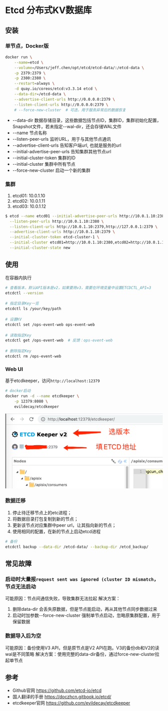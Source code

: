 # Etcd 分布式KV数据库

## 安装

### 单节点，Docker版

```bash
docker run \
	--name=etcd \
	--volume=/Users/jeff.chen/opt/etcd/etcd-data/:/etcd-data \
	-p 2379:2379 \
	-p 2380:2380 \
	--restart=always \
	-d quay.io/coreos/etcd:v3.3.14 etcd \
	--data-dir=/etcd-data \
	--advertise-client-urls http://0.0.0.0:2379 \
	--listen-client-urls http://0.0.0.0:2379 \
	# --force-new-cluster  # 可选，用于服务异常后的数据恢复
```

* --data-dir 数据存储目录，这些数据包括节点ID，集群ID，集群初始化配置，Snapshot文件，若未指定--wal-dir，还会存储WAL文件
* --name 节点名称
* --listen-peer-urls 监听URL，用于与其他节点通讯
* --advertise-client-urls 告知客户端url, 也就是服务的url
* --initial-advertise-peer-urls 告知集群其他节点url
* --initial-cluster-token 集群的ID
* --initial-cluster 集群中所有节点
* --force-new-cluster 启动一个新的集群

### 集群

1. etcd01: 10.0.1.10
2. etcd02: 10.0.1.11
3. etcd03: 10.0.1.12

```bash
$ etcd --name etcd01 --initial-advertise-peer-urls http://10.0.1.10:2380 \
  --listen-peer-urls http://10.0.1.10:2380 \
  --listen-client-urls http://10.0.1.10:2379,http://127.0.0.1:2379 \
  --advertise-client-urls http://10.0.1.10:2379 \
  --initial-cluster-token etcd-cluster-1 \
  --initial-cluster etcd01=http://10.0.1.10:2380,etcd02=http://10.0.1.11:2380,etcd03=http://10.0.1.12:2380 \
  --initial-cluster-state new
```

## 使用

在容器内执行

```bash
# 查看版本，默认API版本是v2，如果要用v3，需要在环境变量中设置ETCDCTL_API=3
etcdctl --version

# 指定目录Key一览
etcdctl ls /your/key/path

# 设置KV
etcdctl set /ops-event-web ops-event-web

# 读取指定Key
etcdctl get /ops-event-web  # 反馈：ops-event-web

# 删除指定Key
etcdctl rm /ops-event-web
```

### Web UI

基于etcdkeeper，访问`http://localhost:12379`

```bash
# docker启动
docker run -d --name etcdkeeper \
	-p 12379:8080 \
	evildecay/etcdkeeper
```

![ui效果](etcd_ui.png)

### 数据迁移

1. 停止待迁移节点上的etc进程；
2. 将数据目录打包复制到新的节点；
3. 更新该节点对应集群中peer url，让其指向新的节点；
4. 使用相同的配置，在新的节点上启动etcd进程

```bash
# 备份
etcdctl backup --data-dir /etcd-data/ --backup-dir /etcd_backup/
```

## 常见故障

### 启动时大量报`request sent was ignored (cluster ID mismatch`，节点无法启动

可能原因：节点间通信失败，导致集群无法拉起
解决方案：

1. 删除data-dir 会丢失原数据，但是节点能启动，再从其他节点同步数据过来
2. 启动时加参数--force-new-cluster 强制单节点启动，忽略原集群配置，用于保留数据

### 数据导入后为空

可能原因：备份使用V3 API，但是原节点是V2 API在跑。V3的备份db和V2的读wal是不同策略
解决方案：使用完整的data-dir备份，通过force-new-cluster拉起单节点

## 参考

* Github官网 <https://github.com/etcd-io/etcd>
* 国人翻译的手册 <https://doczhcn.gitbook.io/etcd/>
* etcdkeeper官网 <https://github.com/evildecay/etcdkeeper>
